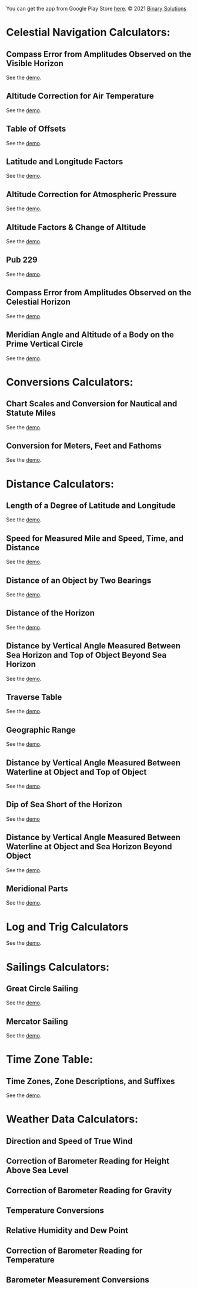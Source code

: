 You can get the app from Google Play Store [here](https://play.google.com/store/apps/details?id=biz.binarysolutions.nauticalcalculator).
© 2021 [Binary Solutions](https://binarysolutions.biz)

# Celestial Navigation Calculators:
## Compass Error from Amplitudes Observed on the Visible Horizon
See the [demo](https://youtu.be/PMZssUIdAo0).
## Altitude Correction for Air Temperature
See the [demo](https://youtu.be/ml2P9zK-erM).
## Table of Offsets
See the [demo](https://youtu.be/70rP2fLq6pU).
## Latitude and Longitude Factors
See the [demo](https://youtu.be/LVnJW8kWRIM).
## Altitude Correction for Atmospheric Pressure
See the [demo](https://youtu.be/jv9dnMhAt5M).
## Altitude Factors & Change of Altitude
See the [demo](https://youtu.be/pD89pjG_exU).
## Pub 229
See the [demo](https://youtu.be/f_2US3Euaqw).
## Compass Error from Amplitudes Observed on the Celestial Horizon
See the [demo](https://youtu.be/nQK5EO_-WNM).
## Meridian Angle and Altitude of a Body on the Prime Vertical Circle
See the [demo](https://youtu.be/sHw8l_G_QW4).

# Conversions Calculators:
## Chart Scales and Conversion for Nautical and Statute Miles
See the [demo](https://youtu.be/yvSyR5pGACs).
## Conversion for Meters, Feet and Fathoms
See the [demo](https://youtu.be/lWDqrGilrs0).

# Distance Calculators:
## Length of a Degree of Latitude and Longitude
See the [demo](https://youtu.be/0k5n5iGnDiE).
## Speed for Measured Mile and Speed, Time, and Distance
See the [demo](https://youtu.be/Z0PBm6Me9Js).
## Distance of an Object by Two Bearings
See the [demo](https://youtu.be/fD5vAbAxNpU).
## Distance of the Horizon
See the [demo](https://youtu.be/A-7sw1veMqU).
## Distance by Vertical Angle Measured Between Sea Horizon and Top of Object Beyond Sea Horizon
See the [demo](https://youtu.be/Qt39PQWR2rs).
## Traverse Table
See the [demo](https://youtu.be/NhvFU_44el0).
## Geographic Range
See the [demo](https://youtu.be/E6BJIsth3JM).
## Distance by Vertical Angle Measured Between Waterline at Object and Top of Object
See the [demo](https://youtu.be/CN0XLSnrIu8).
## Dip of Sea Short of the Horizon
See the [demo](https://youtu.be/tJ-E9PD3lU4)
## Distance by Vertical Angle Measured Between Waterline at Object and Sea Horizon Beyond Object
See the [demo](https://youtu.be/GuVrzK4av3c).
## Meridional Parts
See the [demo](https://youtu.be/VlQwn6n5Gjc).

# Log and Trig Calculators
See the [demo](https://youtu.be/xDOYYTP6dqc).

# Sailings Calculators:
## Great Circle Sailing
See the [demo](https://youtu.be/L4_uaKiajoI).
## Mercator Sailing
See the [demo](https://youtu.be/63zdbKrL4EY).

#
# Time Zone Table:
## Time Zones, Zone Descriptions, and Suffixes
See the [demo]().

#
# Weather Data Calculators:
## Direction and Speed of True Wind
## Correction of Barometer Reading for Height Above Sea Level
## Correction of Barometer Reading for Gravity
## Temperature Conversions
## Relative Humidity and Dew Point
## Correction of Barometer Reading for Temperature
## Barometer Measurement Conversions
